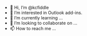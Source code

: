 - 👋 Hi, I’m @kcfiddle
- 👀 I’m interested in Outlook add-ins.
- 🌱 I’m currently learning ...
- 💞️ I’m looking to collaborate on ...
- 📫 How to reach me ...

<!---
kcfiddle/kcfiddle is a ✨ special ✨ repository because its `README.md` (this file) appears on your GitHub profile.
You can click the Preview link to take a look at your changes.
--->
